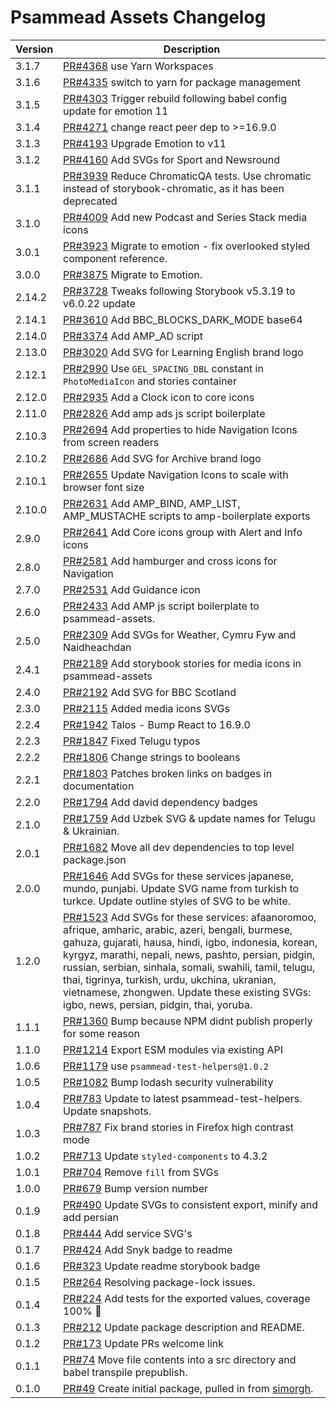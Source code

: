 # Psammead Assets Changelog

<!-- prettier-ignore -->
| Version | Description |
|---------|-------------|
| 3.1.7 | [PR#4368](https://github.com/bbc/psammead/pull/4368) use Yarn Workspaces |
| 3.1.6 | [PR#4335](https://github.com/bbc/psammead/pull/4335) switch to yarn for package management |
| 3.1.5 | [PR#4303](https://github.com/bbc/psammead/pull/4303) Trigger rebuild following babel config update for emotion 11 |
| 3.1.4 | [PR#4271](https://github.com/bbc/psammead/pull/4271) change react peer dep to >=16.9.0 |
| 3.1.3 | [PR#4193](https://github.com/bbc/psammead/pull/4193) Upgrade Emotion to v11 |
| 3.1.2 | [PR#4160](https://github.com/bbc/psammead/pull/4160) Add SVGs for Sport and Newsround |
| 3.1.1 | [PR#3939](https://github.com/bbc/psammead/pull/3939) Reduce ChromaticQA tests. Use chromatic instead of storybook-chromatic, as it has been deprecated |
| 3.1.0 | [PR#4009](https://github.com/bbc/psammead/pull/4009) Add new Podcast and Series Stack media icons |
| 3.0.1 | [PR#3923](https://github.com/bbc/psammead/pull/3923) Migrate to emotion - fix overlooked styled component reference. |
| 3.0.0 | [PR#3875](https://github.com/bbc/psammead/pull/3875) Migrate to Emotion. |
| 2.14.2 | [PR#3728](https://github.com/bbc/psammead/pull/3728) Tweaks following Storybook v5.3.19 to v6.0.22 update |
| 2.14.1 | [PR#3610](https://github.com/bbc/psammead/pull/3610) Add BBC_BLOCKS_DARK_MODE base64 |
| 2.14.0 | [PR#3374](https://github.com/bbc/psammead/pull/3374) Add AMP_AD script |
| 2.13.0 | [PR#3020](https://github.com/bbc/psammead/pull/3020) Add SVG for Learning English brand logo |
| 2.12.1 | [PR#2990](https://github.com/bbc/psammead/pull/2990) Use `GEL_SPACING_DBL` constant in `PhotoMediaIcon` and stories container |
| 2.12.0 | [PR#2935](https://github.com/bbc/psammead/pull/2935) Add a Clock icon to core icons |
| 2.11.0 | [PR#2826](https://github.com/bbc/psammead/pull/2826) Add amp ads js script boilerplate |
| 2.10.3 | [PR#2694](https://github.com/bbc/psammead/pull/2694) Add properties to hide Navigation Icons from screen readers |
| 2.10.2 | [PR#2686](https://github.com/bbc/psammead/pull/2686) Add SVG for Archive brand logo |
| 2.10.1 | [PR#2655](https://github.com/bbc/psammead/pull/2655) Update Navigation Icons to scale with browser font size |
| 2.10.0 | [PR#2631](https://github.com/bbc/psammead/pull/2631) Add AMP_BIND, AMP_LIST, AMP_MUSTACHE scripts to amp-boilerplate exports |
| 2.9.0 | [PR#2641](https://github.com/bbc/psammead/pull/2641) Add Core icons group with Alert and Info icons |
| 2.8.0 | [PR#2581](https://github.com/bbc/psammead/pull/2581) Add hamburger and cross icons for Navigation |
| 2.7.0 | [PR#2531](https://github.com/bbc/psammead/pull/2531) Add Guidance icon |
| 2.6.0 | [PR#2433](https://github.com/bbc/psammead/pull/2433) Add AMP js script boilerplate to psammead-assets. |
| 2.5.0 | [PR#2309](https://github.com/bbc/psammead/pull/2309) Add SVGs for Weather, Cymru Fyw and Naidheachdan |
| 2.4.1 | [PR#2189](https://github.com/bbc/psammead/pull/2189) Add storybook stories for media icons in psammead-assets |
| 2.4.0 | [PR#2192](https://github.com/bbc/psammead/pull/2192) Add SVG for BBC Scotland |
| 2.3.0 | [PR#2115](https://github.com/bbc/psammead/pull/2115) Added media icons SVGs |
| 2.2.4 | [PR#1942](https://github.com/bbc/psammead/pull/1942) Talos - Bump React to 16.9.0 |
| 2.2.3 | [PR#1847](https://github.com/bbc/psammead/pull/1847) Fixed Telugu typos |
| 2.2.2 | [PR#1806](https://github.com/bbc/psammead/pull/1806/) Change strings to booleans |
| 2.2.1 | [PR#1803](https://github.com/bbc/psammead/pull/1803/) Patches broken links on badges in documentation |
| 2.2.0 | [PR#1794](https://github.com/bbc/psammead/pull/1794) Add david dependency badges |
| 2.1.0 | [PR#1759](https://github.com/bbc/psammead/pull/1759) Add Uzbek SVG & update names for Telugu & Ukrainian. |
| 2.0.1 | [PR#1682](https://github.com/bbc/psammead/pull/1682) Move all dev dependencies to top level package.json |
| 2.0.0   | [PR#1646](https://github.com/bbc/psammead/pull/1646) Add SVGs for these services japanese, mundo, punjabi. Update SVG name from turkish to turkce. Update outline styles of SVG to be white. |
| 1.2.0   | [PR#1523](https://github.com/bbc/psammead/pull/1523) Add SVGs for these services: afaanoromoo, afrique, amharic, arabic, azeri, bengali, burmese, gahuza, gujarati, hausa, hindi, igbo, indonesia, korean, kyrgyz, marathi, nepali, news, pashto, persian, pidgin, russian, serbian, sinhala, somali, swahili, tamil, telugu, thai, tigrinya, turkish, urdu, ukchina, ukranian, vietnamese, zhongwen. Update these existing SVGs: igbo, news, persian, pidgin, thai, yoruba.  |
| 1.1.1   | [PR#1360](https://github.com/bbc/psammead/pull/1360) Bump because NPM didnt publish properly for some reason |
| 1.1.0   | [PR#1214](https://github.com/bbc/psammead/pull/1214) Export ESM modules via existing API |
| 1.0.6   | [PR#1179](https://github.com/bbc/psammead/pull/1179) use `psammead-test-helpers@1.0.2`|
| 1.0.5   | [PR#1082](https://github.com/bbc/psammead/pull/1082) Bump lodash security vulnerability |
| 1.0.4   | [PR#783](https://github.com/bbc/psammead/pull/783) Update to latest psammead-test-helpers. Update snapshots. |
| 1.0.3   | [PR#787](https://github.com/bbc/psammead/pull/787) Fix brand stories in Firefox high contrast mode |
| 1.0.2   | [PR#713](https://github.com/bbc/psammead/pull/713) Update `styled-components` to 4.3.2 |
| 1.0.1   | [PR#704](https://github.com/bbc/psammead/pull/704) Remove `fill` from SVGs |
| 1.0.0   | [PR#679](https://github.com/bbc/psammead/pull/679) Bump version number |
| 0.1.9   | [PR#490](https://github.com/bbc/psammead/pull/490) Update SVGs to consistent export, minify and add persian |
| 0.1.8   | [PR#444](https://github.com/bbc/psammead/pull/444) Add service SVG's |
| 0.1.7   | [PR#424](https://github.com/bbc/psammead/pull/424) Add Snyk badge to readme |
| 0.1.6   | [PR#323](https://github.com/BBC/psammead/pull/323) Update readme storybook badge |
| 0.1.5   | [PR#264](https://github.com/BBC/psammead/pull/319) Resolving package-lock issues. |
| 0.1.4   | [PR#224](https://github.com/BBC-News/psammead/pull/224) Add tests for the exported values, coverage 100% :tada: |
| 0.1.3   | [PR#212](https://github.com/BBC-News/psammead/pull/212) Update package description and README. |
| 0.1.2   | [PR#173](https://github.com/BBC-News/psammead/pull/173) Update PRs welcome link |
| 0.1.1   | [PR#74](https://github.com/BBC-News/psammead/pull/74) Move file contents into a src directory and babel transpile prepublish. |
| 0.1.0   | [PR#49](https://github.com/BBC-News/psammead/pull/49) Create initial package, pulled in from [simorgh](https://github.com/BBC-News/psammead/blob/latest/CONTRIBUTING.md). |

